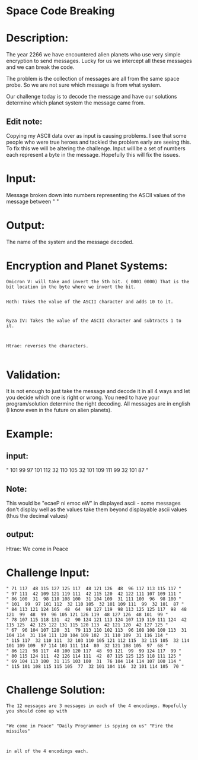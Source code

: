 # Space Code Breaking
<div class="md"><h1>Description:</h1>
<p>The year 2266 we have encountered alien planets who use very simple encryption to send messages. Lucky for us we intercept all these messages and we can break the code. </p>
<p>The problem is the collection of messages are all from the same space probe. So we are not sure which message is from what system. </p>
<p>Our challenge today is to decode the message and have our solutions determine which planet system the message came from.</p>
<h2>Edit note:</h2>
<p>Copying my ASCII data over as input is causing problems. I see that some people who were true heroes and tackled the problem early are seeing this. To fix this we will be altering the challenge. Input will be a set of numbers each represent a byte in the message. Hopefully this will fix the issues.</p>
<h1>Input:</h1>
<p>Message broken down into numbers representing the ASCII values of the message between " "</p>
<h1>Output:</h1>
<p>The name of the system and the message decoded.</p>
<h1>Encryption and Planet Systems:</h1>
<pre><code>Omicron V: will take and invert the 5th bit. ( 0001 0000) That is the bit location in the byte where we invert the bit.

Hoth: Takes the value of the ASCII character and adds 10 to it.

Ryza IV: Takes the value of the ASCII character and subtracts 1 to it.

Htrae: reverses the characters.
</code></pre>
<h1>Validation:</h1>
<p>It is not enough to just take the message and decode it in all 4 ways and let you decide which one is right or wrong. You need to have your program/solution determine the right decoding. All messages are in english (I know even in the future on alien planets).</p>
<h1>Example:</h1>
<h2>input:</h2>
<p>" 101  99  97 101 112  32 110 105  32 101 109 111  99  32 101  87 "</p>
<h2>Note:</h2>
<p>This would be "ecaeP ni emoc eW" in displayed ascii - some messages don't display well as the
values take them beyond displayable ascii values (thus the decimal values)</p>
<h2>output:</h2>
<p>Htrae: We come in Peace</p>
<h1>Challenge Input:</h1>
<pre><code>" 71 117  48 115 127 125 117  48 121 126  48  96 117 113 115 117 "
" 97 111  42 109 121 119 111  42 115 120  42 122 111 107 109 111 "
" 86 100  31  98 110 108 100  31 104 109  31 111 100  96  98 100 "
" 101  99  97 101 112  32 110 105  32 101 109 111  99  32 101  87 "
" 84 113 121 124 105  48  64  98 127 119  98 113 125 125 117  98  48 121  99  48  99  96 105 121 126 119  48 127 126  48 101  99 "
" 78 107 115 118 131  42  90 124 121 113 124 107 119 119 111 124  42 115 125  42 125 122 131 115 120 113  42 121 120  42 127 125 "
" 67  96 104 107 120  31  79 113 110 102 113  96 108 108 100 113  31 104 114  31 114 111 120 104 109 102  31 110 109  31 116 114 "
" 115 117  32 110 111  32 103 110 105 121 112 115  32 115 105  32 114 101 109 109  97 114 103 111 114  80  32 121 108 105  97  68 "
" 86 121  98 117  48 100 120 117  48  93 121  99  99 124 117  99 "
" 80 115 124 111  42 126 114 111  42  87 115 125 125 118 111 125 "
" 69 104 113 100  31 115 103 100  31  76 104 114 114 107 100 114 "
" 115 101 108 115 115 105  77  32 101 104 116  32 101 114 105  70 "
</code></pre>
<h1>Challenge Solution:</h1>
<pre><code>The 12 messages are 3 messages in each of the 4 encodings. Hopefully you should come up with

"We come in Peace"
"Daily Programmer is spying on us"
"Fire the missiles"

in all of the 4 encodings each.
</code></pre>
</div>
